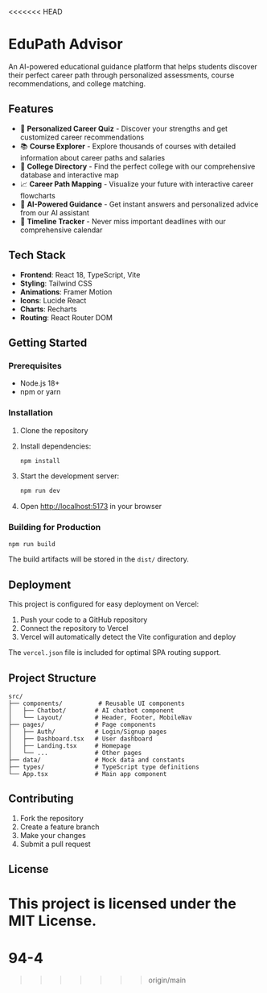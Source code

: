 <<<<<<< HEAD
# EduPath Advisor

An AI-powered educational guidance platform that helps students discover their perfect career path through personalized assessments, course recommendations, and college matching.

## Features

- 🎯 **Personalized Career Quiz** - Discover your strengths and get customized career recommendations
- 📚 **Course Explorer** - Explore thousands of courses with detailed information about career paths and salaries
- 🏫 **College Directory** - Find the perfect college with our comprehensive database and interactive map
- 📈 **Career Path Mapping** - Visualize your future with interactive career flowcharts
- 🤖 **AI-Powered Guidance** - Get instant answers and personalized advice from our AI assistant
- 📅 **Timeline Tracker** - Never miss important deadlines with our comprehensive calendar

## Tech Stack

- **Frontend**: React 18, TypeScript, Vite
- **Styling**: Tailwind CSS
- **Animations**: Framer Motion
- **Icons**: Lucide React
- **Charts**: Recharts
- **Routing**: React Router DOM

## Getting Started

### Prerequisites

- Node.js 18+ 
- npm or yarn

### Installation

1. Clone the repository
2. Install dependencies:
   ```bash
   npm install
   ```

3. Start the development server:
   ```bash
   npm run dev
   ```

4. Open [http://localhost:5173](http://localhost:5173) in your browser

### Building for Production

```bash
npm run build
```

The build artifacts will be stored in the `dist/` directory.

## Deployment

This project is configured for easy deployment on Vercel:

1. Push your code to a GitHub repository
2. Connect the repository to Vercel
3. Vercel will automatically detect the Vite configuration and deploy

The `vercel.json` file is included for optimal SPA routing support.

## Project Structure

```
src/
├── components/          # Reusable UI components
│   ├── Chatbot/        # AI chatbot component
│   └── Layout/         # Header, Footer, MobileNav
├── pages/              # Page components
│   ├── Auth/           # Login/Signup pages
│   ├── Dashboard.tsx   # User dashboard
│   ├── Landing.tsx     # Homepage
│   └── ...             # Other pages
├── data/               # Mock data and constants
├── types/              # TypeScript type definitions
└── App.tsx             # Main app component
```

## Contributing

1. Fork the repository
2. Create a feature branch
3. Make your changes
4. Submit a pull request

## License

This project is licensed under the MIT License.
=======
# 94-4
>>>>>>> origin/main
